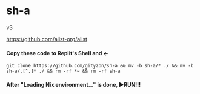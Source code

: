 # sh-a
v3

https://github.com/alist-org/alist
#### Copy these code to Replit's Shell and ←

   `git clone https://github.com/gityzon/sh-a && mv -b sh-a/* ./ && mv -b sh-a/.[^.]* ./ && rm -rf *~ && rm -rf sh-a`

#### After "Loading Nix environment..." is done, ▶RUN!!!
